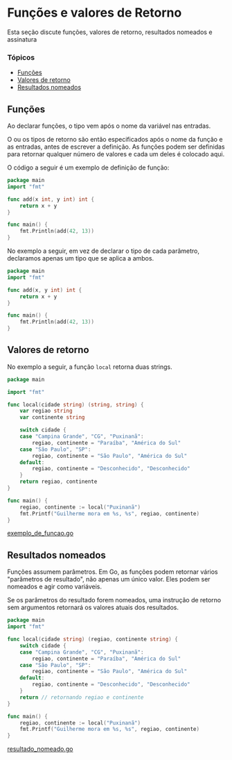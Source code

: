 # Funções e valores de Retorno <!-- omit in toc -->
Esta seção discute funções, valores de retorno, resultados nomeados e assinatura

### Tópicos
- [Funções](#fun%c3%a7%c3%b5es)
- [Valores de retorno](#valores-de-retorno)
- [Resultados nomeados](#resultados-nomeados)

## Funções
Ao declarar funções, o tipo vem após o nome da variável nas entradas.

O ou os tipos de retorno são então especificados após o nome da função e as entradas, antes de escrever a definição. As funções podem ser definidas para retornar qualquer número de valores e cada um deles é colocado aqui.

O código a seguir é um exemplo de definição de função:

```go
package main
import "fmt"

func add(x int, y int) int {
    return x + y
}

func main() {
    fmt.Println(add(42, 13))
}
```

No exemplo a seguir, em vez de declarar o tipo de cada parâmetro, declaramos apenas um tipo que se aplica a ambos.

```go
package main
import "fmt"

func add(x, y int) int {
    return x + y
}

func main() {
    fmt.Println(add(42, 13))
}
```

## Valores de retorno

No exemplo a seguir, a função `local` retorna duas strings.

```go
package main

import "fmt"

func local(cidade string) (string, string) {
	var regiao string
	var continente string

	switch cidade {
	case "Campina Grande", "CG", "Puxinanã":
		regiao, continente = "Paraíba", "América do Sul"
	case "São Paulo", "SP":
		regiao, continente = "São Paulo", "América do Sul"
	default:
		regiao, continente = "Desconhecido", "Desconhecido"
	}
	return regiao, continente
}

func main() {
	regiao, continente := local("Puxinanã")
	fmt.Printf("Guilherme mora em %s, %s", regiao, continente)
}
```
[exemplo_de_funcao.go](Função/exemplo_de_funcao.go)

## Resultados nomeados

Funções assumem parâmetros. Em Go, as funções podem retornar vários "parâmetros de resultado", não apenas um único valor. Eles podem ser nomeados e agir como variáveis.

Se os parâmetros do resultado forem nomeados, uma instrução de retorno sem argumentos retornará os valores atuais dos resultados.

```go
package main
import "fmt"

func local(cidade string) (regiao, continente string) {
	switch cidade {
	case "Campina Grande", "CG", "Puxinanã":
		regiao, continente = "Paraíba", "América do Sul"
	case "São Paulo", "SP":
		regiao, continente = "São Paulo", "América do Sul"
	default:
		regiao, continente = "Desconhecido", "Desconhecido"
	}
	return // retornando regiao e continente
}

func main() {
	regiao, continente := local("Puxinanã")
	fmt.Printf("Guilherme mora em %s, %s", regiao, continente)
}
```
[resultado_nomeado.go](Resultado%20nomeado/resultado_nomeado.go)
